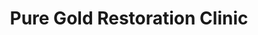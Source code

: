 ---
title: "Pure Gold Restoration Clinic"
url: /oakland/pure-gold-restoration-clinic-fruitvale-avenue/
shop: beauty
---